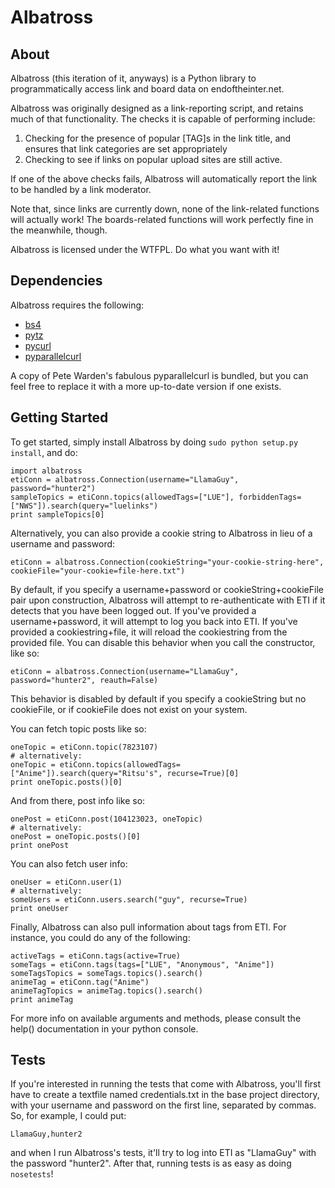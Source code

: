 Albatross
=========

About
-----

Albatross (this iteration of it, anyways) is a Python library to programmatically access link and board data on endoftheinter.net. 

Albatross was originally designed as a link-reporting script, and retains much of that functionality. The checks it is capable of performing include:

1. Checking for the presence of popular [TAG]s in the link title, and ensures that link categories are set appropriately
2. Checking to see if links on popular upload sites are still active.

If one of the above checks fails, Albatross will automatically report the link to be handled by a link moderator. 

Note that, since links are currently down, none of the link-related functions will actually work! The boards-related functions will work perfectly fine in the meanwhile, though.

Albatross is licensed under the WTFPL. Do what you want with it!

Dependencies
------------

Albatross requires the following:

* [bs4](http://www.crummy.com/software/BeautifulSoup/)
* [pytz](http://pytz.sourceforge.net)
* [pycurl](http://pycurl.sourceforge.net)
* [pyparallelcurl](https://github.com/petewarden/pyparallelcurl)

A copy of Pete Warden's fabulous pyparallelcurl is bundled, but you can feel free to replace it with a more up-to-date version if one exists.

Getting Started
---------------

To get started, simply install Albatross by doing `sudo python setup.py install`, and do:

    import albatross
    etiConn = albatross.Connection(username="LlamaGuy", password="hunter2")
    sampleTopics = etiConn.topics(allowedTags=["LUE"], forbiddenTags=["NWS"]).search(query="luelinks")
    print sampleTopics[0]

Alternatively, you can also provide a cookie string to Albatross in lieu of a username and password:

    etiConn = albatross.Connection(cookieString="your-cookie-string-here", cookieFile="your-cookie=file-here.txt")

By default, if you specify a username+password or cookieString+cookieFile pair upon construction, Albatross will attempt to re-authenticate with ETI if it detects that you have been logged out. If you've provided a username+password, it will attempt to log you back into ETI. If you've provided a cookiestring+file, it will reload the cookiestring from the provided file. You can disable this behavior when you call the constructor, like so:

    etiConn = albatross.Connection(username="LlamaGuy", password="hunter2", reauth=False)

This behavior is disabled by default if you specify a cookieString but no cookieFile, or if cookieFile does not exist on your system.

You can fetch topic posts like so:
    
    oneTopic = etiConn.topic(7823107)
    # alternatively:
    oneTopic = etiConn.topics(allowedTags=["Anime"]).search(query="Ritsu's", recurse=True)[0]
    print oneTopic.posts()[0]

And from there, post info like so:

    onePost = etiConn.post(104123023, oneTopic)
    # alternatively:
    onePost = oneTopic.posts()[0]
    print onePost

You can also fetch user info:
    
    oneUser = etiConn.user(1)
    # alternatively:
    someUsers = etiConn.users.search("guy", recurse=True)
    print oneUser

Finally, Albatross can also pull information about tags from ETI. For instance, you could do any of the following:
    
    activeTags = etiConn.tags(active=True)
    someTags = etiConn.tags(tags=["LUE", "Anonymous", "Anime"])
    someTagsTopics = someTags.topics().search()
    animeTag = etiConn.tag("Anime")
    animeTagTopics = animeTag.topics().search()
    print animeTag

For more info on available arguments and methods, please consult the help() documentation in your python console.

Tests
-----

If you're interested in running the tests that come with Albatross, you'll first have to create a textfile named credentials.txt in the base project directory, with your username and password on the first line, separated by commas. So, for example, I could put:

`LlamaGuy,hunter2`

and when I run Albatross's tests, it'll try to log into ETI as "LlamaGuy" with the password "hunter2". After that, running tests is as easy as doing `nosetests`!
